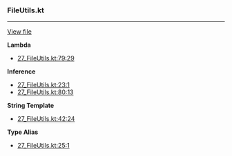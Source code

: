 ### FileUtils.kt
---
[View file](../files/27_FileUtils.kt)

**Lambda**

 - [27_FileUtils.kt:79:29](../files/27_FileUtils.kt#L79)

**Inference**

 - [27_FileUtils.kt:23:1](../files/27_FileUtils.kt#L23)
 - [27_FileUtils.kt:80:13](../files/27_FileUtils.kt#L80)

**String Template**

 - [27_FileUtils.kt:42:24](../files/27_FileUtils.kt#L42)

**Type Alias**

 - [27_FileUtils.kt:25:1](../files/27_FileUtils.kt#L25)
